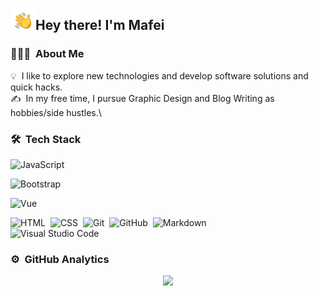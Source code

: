 

<img alt="Night Coding" src="./assets/HandWave.gif" width='40' align="left"/><h2>Hey there! I'm Mafei</h2>

<!-- ## 👋 &nbsp;Hey there! I'm Mafei -->

### 👨🏻‍💻 &nbsp;About Me

💡 &nbsp;I like to explore new technologies and develop software solutions and quick hacks.\
✍️ &nbsp;In my free time, I pursue Graphic Design and Blog Writing as hobbies/side hustles.\

### 🛠 &nbsp;Tech Stack

![JavaScript](https://img.shields.io/badge/-JavaScript-05122A?style=flat&logo=javascript)&nbsp;

![Bootstrap](https://img.shields.io/badge/-Bootstrap-05122A?style=flat&logo=bootstrap&logoColor=563D7C)

![Vue](https://img.shields.io/badge/-Vue-05122A?style=flat&logo=Vue&logoColor=563D7C)

![HTML](https://img.shields.io/badge/-HTML-05122A?style=flat&logo=HTML5)&nbsp;
![CSS](https://img.shields.io/badge/-CSS-05122A?style=flat&logo=CSS3&logoColor=1572B6)&nbsp;
![Git](https://img.shields.io/badge/-Git-05122A?style=flat&logo=git)&nbsp;
![GitHub](https://img.shields.io/badge/-GitHub-05122A?style=flat&logo=github)&nbsp;
![Markdown](https://img.shields.io/badge/-Markdown-05122A?style=flat&logo=markdown)\
![Visual Studio Code](https://img.shields.io/badge/-Visual%20Studio%20Code-05122A?style=flat&logo=visual-studio-code&logoColor=007ACC)&nbsp;

### ⚙️ &nbsp;GitHub Analytics

<p align="center">
<a href="https://github.com/Mafeiweb">
  <img height="180em" src="https://github-readme-stats-eight-theta.vercel.app/api?username=Mafeiweb&show_icons=true&theme=algolia&include_all_commits=true&count_private=true"/>
</a>
</p>
